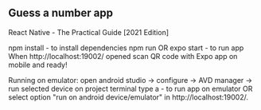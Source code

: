 ## Guess a number app
React Native - The Practical Guide [2021 Edition]

npm install - to install dependencies
npm run OR expo start - to run app
When http://localhost:19002/ opened scan QR code with Expo app on mobile and ready!

Running on emulator:
open android studio -> configure -> AVD manager -> run selected device
on project terminal type a - to run app on emulator OR select option "run on android device/emulator" in http://localhost:19002/.
